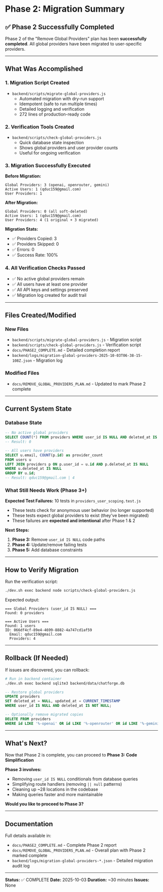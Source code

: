 # Phase 2: Migration Summary

## ✅ Phase 2 Successfully Completed

Phase 2 of the "Remove Global Providers" plan has been **successfully completed**. All global providers have been migrated to user-specific providers.

---

## What Was Accomplished

### 1. **Migration Script Created**
- `backend/scripts/migrate-global-providers.js`
  - Automated migration with dry-run support
  - Idempotent (safe to run multiple times)
  - Detailed logging and verification
  - 272 lines of production-ready code

### 2. **Verification Tools Created**
- `backend/scripts/check-global-providers.js`
  - Quick database state inspection
  - Shows global providers and user provider counts
  - Useful for ongoing verification

### 3. **Migration Successfully Executed**

**Before Migration:**
```
Global Providers: 3 (openai, openrouter, gemini)
Active Users: 1 (qduc159@gmail.com)
User Providers: 1
```

**After Migration:**
```
Global Providers: 0 (all soft-deleted)
Active Users: 1 (qduc159@gmail.com)
User Providers: 4 (1 original + 3 migrated)
```

**Migration Stats:**
- ✅ Providers Copied: 3
- ✅ Providers Skipped: 0
- ✅ Errors: 0
- ✅ Success Rate: 100%

### 4. **All Verification Checks Passed**
- ✅ No active global providers remain
- ✅ All users have at least one provider
- ✅ All API keys and settings preserved
- ✅ Migration log created for audit trail

---

## Files Created/Modified

### New Files
- `backend/scripts/migrate-global-providers.js` - Migration script
- `backend/scripts/check-global-providers.js` - Verification script
- `docs/PHASE2_COMPLETE.md` - Detailed completion report
- `backend/logs/migration-global-providers-2025-10-03T06-38-15-108Z.json` - Migration log

### Modified Files
- `docs/REMOVE_GLOBAL_PROVIDERS_PLAN.md` - Updated to mark Phase 2 complete

---

## Current System State

### Database State
```sql
-- No active global providers
SELECT COUNT(*) FROM providers WHERE user_id IS NULL AND deleted_at IS NULL;
-- Result: 0

-- All users have providers
SELECT u.email, COUNT(p.id) as provider_count
FROM users u
LEFT JOIN providers p ON p.user_id = u.id AND p.deleted_at IS NULL
WHERE u.deleted_at IS NULL
GROUP BY u.id;
-- Result: qduc159@gmail.com | 4
```

### What Still Needs Work (Phase 3+)

**Expected Test Failures:** 10 tests in `providers_user_scoping.test.js`
- These tests check for anonymous user behavior (no longer supported)
- These tests expect global providers to exist (they've been migrated)
- These failures are **expected and intentional** after Phase 1 & 2

**Next Steps:**
1. **Phase 3:** Remove `user_id IS NULL` code paths
2. **Phase 4:** Update/remove failing tests
3. **Phase 5:** Add database constraints

---

## How to Verify Migration

Run the verification script:
```bash
./dev.sh exec backend node scripts/check-global-providers.js
```

Expected output:
```
=== Global Providers (user_id IS NULL) ===
Found: 0 providers

=== Active Users ===
Found: 1 users
ID: 066df4cf-89e4-4699-8882-4a747cd1af59
  Email: qduc159@gmail.com
  Providers: 4
```

---

## Rollback (If Needed)

If issues are discovered, you can rollback:

```bash
# Run in backend container
./dev.sh exec backend sqlite3 backend/data/chatforge.db
```

```sql
-- Restore global providers
UPDATE providers
SET deleted_at = NULL, updated_at = CURRENT_TIMESTAMP
WHERE user_id IS NULL AND deleted_at IS NOT NULL;

-- Optionally remove migrated copies
DELETE FROM providers
WHERE id LIKE '%-openai' OR id LIKE '%-openrouter' OR id LIKE '%-gemini';
```

---

## What's Next?

Now that Phase 2 is complete, you can proceed to **Phase 3: Code Simplification**

**Phase 3 involves:**
- Removing `user_id IS NULL` conditionals from database queries
- Simplifying route handlers (removing `|| null` patterns)
- Cleaning up ~28 locations in the codebase
- Making queries faster and more maintainable

**Would you like to proceed to Phase 3?**

---

## Documentation

Full details available in:
- `docs/PHASE2_COMPLETE.md` - Complete Phase 2 report
- `docs/REMOVE_GLOBAL_PROVIDERS_PLAN.md` - Overall plan with Phase 2 marked complete
- `backend/logs/migration-global-providers-*.json` - Detailed migration audit log

---

**Status:** ✅ COMPLETE
**Date:** 2025-10-03
**Duration:** ~30 minutes
**Issues:** None
